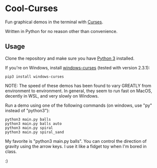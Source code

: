 # Cool-Curses

Fun graphical demos in the terminal with [Curses](https://docs.python.org/3/howto/curses.html).

Written in Python for no reason other than convenience.

## Usage

Clone the repository and make sure you have [Python 3](https://www.python.org/) installed.

If you're on Windows, install [windows-curses](https://pypi.org/project/windows-curses/) (tested with version 2.3.1):

```
pip3 install windows-curses
```

NOTE: The speed of these demos has been found to vary GREATLY from environment to environment. In general, they seem to run fast on MacOS, decently in WSL, and very slowly on Windows.

Run a demo using one of the following commands (on windows, use "py" instead of "python3"):

```
python3 main.py balls
python3 main.py balls auto
python3 main.py spiral
python3 main.py spiral_sand
```

My favorite is "python3 main.py balls".
You can control the direction of gravity using the arrow keys.
I use it like a fidget toy when I'm bored in class.

:)
